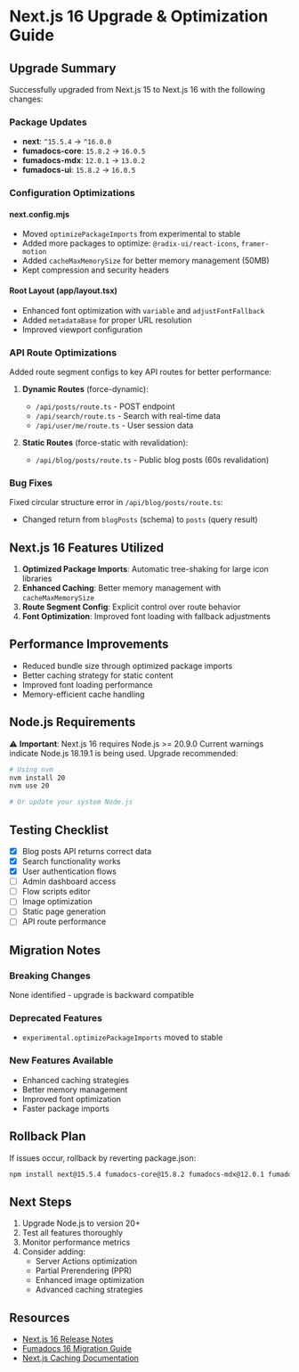 # Next.js 16 Upgrade & Optimization Guide

## Upgrade Summary

Successfully upgraded from Next.js 15 to Next.js 16 with the following changes:

### Package Updates

- **next**: `^15.5.4` → `^16.0.0`
- **fumadocs-core**: `15.8.2` → `16.0.5`
- **fumadocs-mdx**: `12.0.1` → `13.0.2`
- **fumadocs-ui**: `15.8.2` → `16.0.5`

### Configuration Optimizations

#### next.config.mjs
- Moved `optimizePackageImports` from experimental to stable
- Added more packages to optimize: `@radix-ui/react-icons`, `framer-motion`
- Added `cacheMaxMemorySize` for better memory management (50MB)
- Kept compression and security headers

#### Root Layout (app/layout.tsx)
- Enhanced font optimization with `variable` and `adjustFontFallback`
- Added `metadataBase` for proper URL resolution
- Improved viewport configuration

### API Route Optimizations

Added route segment configs to key API routes for better performance:

1. **Dynamic Routes** (force-dynamic):
   - `/api/posts/route.ts` - POST endpoint
   - `/api/search/route.ts` - Search with real-time data
   - `/api/user/me/route.ts` - User session data

2. **Static Routes** (force-static with revalidation):
   - `/api/blog/posts/route.ts` - Public blog posts (60s revalidation)

### Bug Fixes

Fixed circular structure error in `/api/blog/posts/route.ts`:
- Changed return from `blogPosts` (schema) to `posts` (query result)

## Next.js 16 Features Utilized

1. **Optimized Package Imports**: Automatic tree-shaking for large icon libraries
2. **Enhanced Caching**: Better memory management with `cacheMaxMemorySize`
3. **Route Segment Config**: Explicit control over route behavior
4. **Font Optimization**: Improved font loading with fallback adjustments

## Performance Improvements

- Reduced bundle size through optimized package imports
- Better caching strategy for static content
- Improved font loading performance
- Memory-efficient cache handling

## Node.js Requirements

⚠️ **Important**: Next.js 16 requires Node.js >= 20.9.0
Current warnings indicate Node.js 18.19.1 is being used. Upgrade recommended:

```bash
# Using nvm
nvm install 20
nvm use 20

# Or update your system Node.js
```

## Testing Checklist

- [x] Blog posts API returns correct data
- [x] Search functionality works
- [x] User authentication flows
- [ ] Admin dashboard access
- [ ] Flow scripts editor
- [ ] Image optimization
- [ ] Static page generation
- [ ] API route performance

## Migration Notes

### Breaking Changes
None identified - upgrade is backward compatible

### Deprecated Features
- `experimental.optimizePackageImports` moved to stable

### New Features Available
- Enhanced caching strategies
- Better memory management
- Improved font optimization
- Faster package imports

## Rollback Plan

If issues occur, rollback by reverting package.json:

```bash
npm install next@15.5.4 fumadocs-core@15.8.2 fumadocs-mdx@12.0.1 fumadocs-ui@15.8.2
```

## Next Steps

1. Upgrade Node.js to version 20+
2. Test all features thoroughly
3. Monitor performance metrics
4. Consider adding:
   - Server Actions optimization
   - Partial Prerendering (PPR)
   - Enhanced image optimization
   - Advanced caching strategies

## Resources

- [Next.js 16 Release Notes](https://nextjs.org/blog/next-16)
- [Fumadocs 16 Migration Guide](https://fumadocs.vercel.app)
- [Next.js Caching Documentation](https://nextjs.org/docs/app/building-your-application/caching)
